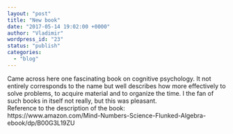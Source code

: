 ```yaml
---
layout: "post"
title: "New book"
date: "2017-05-14 19:02:00 +0000"
author: "Vladimir"
wordpress_id: "23"
status: "publish"
categories:
  - "blog"
---
```


<!-- Original WordPress Content (processed for shortcodes and media links) -->
<div dir="ltr" style="text-align: left;">
Came across here one fascinating book on cognitive psychology. It not entirely corresponds to the name but well describes how more effectively to solve problems, to acquire material and to organize the time. I the fan of such books in itself not really, but this was pleasant.<br />
Reference to the description of the book:<br />
https://www.amazon.com/Mind-Numbers-Science-Flunked-Algebra-ebook/dp/B00G3L19ZU<br />
<br />
<br /></div>